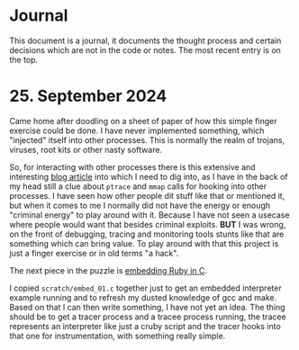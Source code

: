 # Journal

This document is a journal, it documents the thought process and certain decisions
which are not in the code or notes. The most recent entry is on the top.

# 25. September 2024

Came home after doodling on a sheet of paper of how this simple finger exercise 
could be done. I have never implemented something, which "injected" itself into
other processes. This is normally the realm of trojans, viruses, root kits or other
nasty software.

So, for interacting with other processes there is this extensive and interesting
[blog article](https://blog.f0b.org/2022/05/process-injection-on-linux-injecting-into-processes/)
into which I need to dig into, as I have in the back of my head still a clue about
`ptrace` and `mmap` calls for hooking into other processes. I have seen how other
people dit stuff like that or mentioned it, but when it comes to me I normally
did not have the energy or enough "criminal energy" to play around with it.
Because I have not seen a usecase where people would want that besides criminal
exploits. **BUT** I was wrong, on the front of debugging, tracing and monitoring tools
stunts like that are something which can bring value. To play around with that
this project is just a finger exercise or in old terms "a hack".

The next piece in the puzzle is [embedding Ruby in C](https://silverhammermba.github.io/emberb/embed/).

I copied `scratch/embed_01.c` together just to get an embedded interpreter example
running and to refresh my dusted knowledge of gcc and make. Based on that I can
then write something, I have not yet an idea. The thing should be to get a tracer
process and a tracee process running, the tracee represents an interpreter like
just a cruby script and the tracer hooks into that one for instrumentation, with
something really simple.
